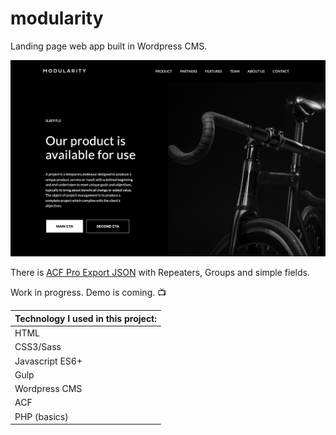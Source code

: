 # modularity

Landing page web app built in Wordpress CMS.

![Screenshot](screenshot.png)

There is [ACF Pro Export JSON](acf-landing-page.json) with Repeaters, Groups and simple fields.

Work in progress. Demo is coming. 📺 

|Technology I used in this project: |
|------------|
| HTML |
| CSS3/Sass |
| Javascript ES6+ |
| Gulp |
| Wordpress CMS |
| ACF |
| PHP (basics) |
